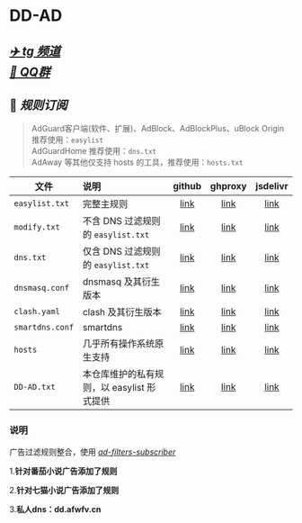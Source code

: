 # DD-AD

## [***✈️ tg 频道***](https://t.me/DDadsss)</br>[***🐧 QQ群***](http://qm.qq.com/cgi-bin/qm/qr?_wv=1027&k=z4tq1QhIHdGOX6PslCFBqDRBqH6WGfXb&authKey=Inrcu9LZL6G6%2F26qpdxo9WEAw0nQuJ%2FpIqGuKsrX1kOgSVSZRQkyLxqfvKoJDlEB&noverify=0&group_code=666178576)

## 🎯 ***规则订阅***

> AdGuard客户端(软件、扩展)、AdBlock、AdBlockPlus、uBlock Origin 推荐使用：`easylist`</br>
> AdGuardHome 推荐使用：`dns.txt`</br>
> AdAway 等其他仅支持 hosts 的工具，推荐使用：`hosts.txt`

| 文件              | 说明                          |        github        |         ghproxy          |         jsdelivr          |
|-----------------|:----------------------------|:--------------------:|:------------------------:|:-------------------------:|
| `easylist.txt`  | 完整主规则                       | [link][easylist-raw] | [link][easylist-ghproxy] | [link][easylist-jsdelivr] |
| `modify.txt`    | 不含 DNS 过滤规则的 `easylist.txt` |  [link][modify-raw]  |  [link][modify-ghproxy]  |  [link][modify-jsdelivr]  |
| `dns.txt`       | 仅含 DNS 过滤规则的 `easylist.txt` |   [link][dns-raw]    |   [link][dns-ghproxy]    |   [link][dns-jsdelivr]    |
| `dnsmasq.conf`  | dnsmasq 及其衍生版本              | [link][dnsmasq-raw]  | [link][dnsmasq-ghproxy]  | [link][dnsmasq-jsdelivr]  |
| `clash.yaml`    | clash 及其衍生版本                |  [link][clash-raw]   |  [link][clash-ghproxy]   |  [link][clash-jsdelivr]   |
| `smartdns.conf` | smartdns                    | [link][smartdns-raw] | [link][smartdns-ghproxy] | [link][smartdns-jsdelivr] |
| `hosts`         | 几乎所有操作系统原生支持                |  [link][hosts-raw]   |  [link][hosts-ghproxy]   |  [link][hosts-jsdelivr]   |
| `DD-AD.txt`   | 本仓库维护的私有规则，以 easylist 形式提供  | [link][DD-AD-raw]  | [link][DD-AD-ghproxy]  | [link][DD-AD-jsdelivr]  |

[easylist-raw]: https://raw.githubusercontent.com/afwfv/DD-AD/refs/heads/release/easylist.txt

[easylist-ghproxy]: https://ghproxy.net/https://raw.githubusercontent.com/afwfv/DD-AD/refs/heads/release/easylist.txt

[easylist-jsdelivr]: https://gcore.jsdelivr.net/gh/afwfv/DD-AD@refs/heads/release/easylist.txt

[modify-raw]: https://raw.githubusercontent.com/afwfv/DD-AD/refs/heads/release/modify.txt

[modify-ghproxy]: https://ghproxy.net/https://raw.githubusercontent.com/afwfv/DD-AD/refs/heads/release/modify.txt

[modify-jsdelivr]: https://gcore.jsdelivr.net/gh/afwfv/DD-AD@refs/heads/release/modify.txt

[dns-raw]: https://raw.githubusercontent.com/afwfv/DD-AD/refs/heads/release/dns.txt

[dns-ghproxy]: https://ghproxy.net/https://raw.githubusercontent.com/afwfv/DD-AD/refs/heads/release/dns.txt

[dns-jsdelivr]: https://gcore.jsdelivr.net/gh/afwfv/DD-AD@refs/heads/release/dns.txt

[dnsmasq-raw]: https://raw.githubusercontent.com/afwfv/DD-AD/refs/heads/release/dnsmasq.conf

[dnsmasq-ghproxy]: https://ghproxy.net/https://raw.githubusercontent.com/afwfv/DD-AD/refs/heads/release/dnsmasq.conf

[dnsmasq-jsdelivr]: https://gcore.jsdelivr.net/gh/afwfv/DD-AD@refs/heads/release/dnsmasq.conf

[clash-raw]: https://raw.githubusercontent.com/afwfv/DD-AD/refs/heads/release/clash.yaml

[clash-ghproxy]: https://ghproxy.net/https://raw.githubusercontent.com/afwfv/DD-AD/refs/heads/release/clash.yaml

[clash-jsdelivr]: https://gcore.jsdelivr.net/gh/afwfv/DD-AD@refs/heads/release/clash.yaml

[smartdns-raw]: https://raw.githubusercontent.com/afwfv/DD-AD/refs/heads/release/smartdns.conf

[smartdns-ghproxy]: https://ghproxy.net/https://raw.githubusercontent.com/afwfv/DD-AD/refs/heads/release/smartdns.conf

[smartdns-jsdelivr]: https://gcore.jsdelivr.net/gh/afwfv/DD-AD@refs/heads/release/smartdns.conf

[hosts-raw]: https://raw.githubusercontent.com/afwfv/DD-AD/refs/heads/release/hosts

[hosts-ghproxy]: https://ghproxy.net/https://raw.githubusercontent.com/afwfv/DD-AD/refs/heads/release/hosts

[hosts-jsdelivr]: https://gcore.jsdelivr.net/gh/afwfv/DD-AD@refs/heads/release/hosts

[DD-AD-raw]: https://raw.githubusercontent.com/afwfv/DD-AD/refs/heads/release/DD-AD.txt

[DD-AD-ghproxy]: https://ghproxy.net/https://raw.githubusercontent.com/afwfv/DD-AD/refs/heads/release/DD-AD.txt

[DD-AD-jsdelivr]: https://gcore.jsdelivr.net/gh/afwfv/DD-AD@refs/heads/release/DD-AD.txt

### 说明

广告过滤规则整合，使用 *[ad-filters-subscriber](https://github.com/fordes123/ad-filters-subscriber)*

1.**针对番茄小说广告添加了规则**

2.**针对七猫小说广告添加了规则**

3.**私人dns：dd.afwfv.cn**
